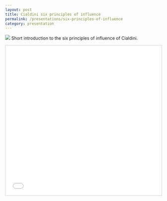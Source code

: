 ```yaml
---
layout: post
title: Cialdini six principles of influence
permalink: /presentations/six-principles-of-influence
category: presentation
---
```

[<img src="{{ site.url }}/img/presentation.svg">]({{site.url}}/presentations/invloed-principes-cialdini/)
Short introduction to the six principles of influence of Cialdini.


<iframe class="centerembed" src="{{site.url}}/presentations/invloed-principes-cialdini/" width="595" height="485" frameborder="0" marginwidth="0" marginheight="0" scrolling="no" style="border:1px solid #CCC; border-width:1px; margin-bottom:5px; max-width: 100%;" allowfullscreen> </iframe> 